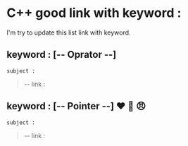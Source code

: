 # C++ good link with keyword :
I'm try to update this list link with keyword.
 

## keyword : [-- Oprator --] 
`subject :`  
>-- link : 


## keyword : [-- Pointer --] :heart: :muscle: :angry:
`subject :`  
>-- link : 




